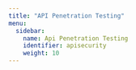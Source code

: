 ```yaml
---
title: "API Penetration Testing"
menu:
  sidebar:
    name: Api Penetration Testing
    identifier: apisecurity
    weight: 10
---
```


